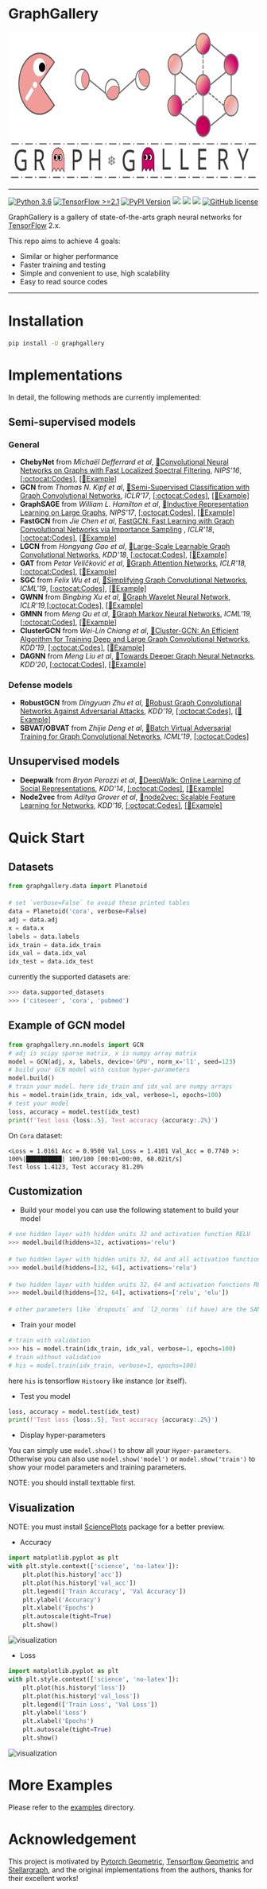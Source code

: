 # GraphGallery

[pypi-image]: https://badge.fury.io/py/graphgallery.svg
[pypi-url]: https://pypi.org/project/graphgallery/

<p align="center">
  <img width = "500" height = "300" src="https://github.com/EdisonLeeeee/GraphGallery/blob/master/imgs/graphgallery.svg" alt="logo"/>
</p>

---
[![Python 3.6](https://img.shields.io/badge/Python->=3.6-3776AB)](https://www.python.org/downloads/release/python-360/)
[![TensorFlow >=2.1](https://img.shields.io/badge/TensorFlow->=2.1-FF6F00?logo=tensorflow)](https://github.com/tensorflow/tensorflow/releases/tag/v2.1.0)
[![PyPI Version][pypi-image]][pypi-url]
![](https://img.shields.io/github/stars/EdisonLeeeee/GraphGallery)
![](https://img.shields.io/github/forks/EdisonLeeeee/GraphGallery)
![](https://img.shields.io/github/issues/EdisonLeeeee/GraphGallery)
[![GitHub license](https://img.shields.io/github/license/EdisonLeeeee/GraphGallery)](https://github.com/EdisonLeeeee/GraphGallery/blob/master/LICENSE)

GraphGallery is a gallery of state-of-the-arts graph neural networks for [TensorFlow](https://github.com/tensorflow/tensorflow) 2.x.


This repo aims to achieve 4 goals:
+ Similar or higher performance
+ Faster training and testing
+ Simple and convenient to use, high scalability
+ Easy to read source codes
---

# Installation
```bash
pip install -U graphgallery
```

# Implementations
In detail, the following methods are currently implemented:
## Semi-supervised models
### General 

+ **ChebyNet** from *Michaël Defferrard et al*, [📝Convolutional Neural Networks on Graphs with Fast Localized Spectral Filtering](https://arxiv.org/abs/1606.09375), *NIPS'16*, [[:octocat:Codes]](https://github.com/mdeff/cnn_graph), [[🌈Example]](https://github.com/EdisonLeeeee/GraphGallery/blob/master/examples/test_ChebyNet.ipynb)
+ **GCN** from *Thomas N. Kipf et al*, [📝Semi-Supervised Classification with Graph Convolutional Networks](https://arxiv.org/abs/1609.02907), *ICLR'17*, [[:octocat:Codes]](https://github.com/tkipf/gcn), [[🌈Example]](https://github.com/EdisonLeeeee/GraphGallery/blob/master/examples/test_GCN.ipynb)
+ **GraphSAGE** from *William L. Hamilton et al*, [📝Inductive Representation Learning on Large Graphs](https://arxiv.org/abs/1706.02216), *NIPS'17*, [[:octocat:Codes]](https://github.com/williamleif/GraphSAGE), [[🌈Example]](https://github.com/EdisonLeeeee/GraphGallery/blob/master/examples/test_GraphSAGE.ipynb)
+ **FastGCN** from *Jie Chen et al*, [FastGCN: Fast Learning with Graph Convolutional Networks via Importance Sampling](https://arxiv.org/abs/1801.10247) , *ICLR'18*,[[:octocat:Codes]](https://github.com/matenure/FastGCN), [[🌈Example]](https://github.com/EdisonLeeeee/GraphGallery/blob/master/examples/test_FastGCN.ipynb)
+ **LGCN** from  *Hongyang Gao et al*, [📝Large-Scale Learnable Graph Convolutional Networks](https://arxiv.org/abs/1808.03965), *KDD'18*, [[:octocat:Codes]](https://github.com/divelab/lgcn), [[🌈Example]](https://github.com/EdisonLeeeee/GraphGallery/blob/master/examples/test_LGCN.ipynb)
+ **GAT** from *Petar Veličković et al*, [📝Graph Attention Networks](https://arxiv.org/abs/1710.10903), *ICLR'18,* [[:octocat:Codes]](https://github.com/PetarV-/GAT), [[🌈Example]](https://github.com/EdisonLeeeee/GraphGallery/blob/master/examples/test_GAT.ipynb)
+ **SGC** from *Felix Wu et al*, [📝Simplifying Graph Convolutional Networks](https://arxiv.org/abs/1902.07153), *ICML'19*, [[:octocat:Codes]](https://github.com/Tiiiger/SGC), [[🌈Example]](https://github.com/EdisonLeeeee/GraphGallery/blob/master/examples/test_SGC.ipynb)
+ **GWNN** from *Bingbing Xu et al*, [📝Graph Wavelet Neural Network](https://arxiv.org/abs/1904.07785), *ICLR'19,*[[:octocat:Codes]](https://github.com/Eilene/GWNN), [[🌈Example]](https://github.com/EdisonLeeeee/GraphGallery/blob/master/examples/test_GWNN.ipynb)
+ **GMNN** from *Meng Qu et al*, [📝Graph Markov Neural Networks](https://arxiv.org/abs/1905.06214), *ICML'19,*[[:octocat:Codes]](https://github.com/DeepGraphLearning/GMNN), [[🌈Example]](https://github.com/EdisonLeeeee/GraphGallery/blob/master/examples/test_GMNN.ipynb)
+ **ClusterGCN** from *Wei-Lin Chiang et al*, [📝Cluster-GCN: An Efficient Algorithm for Training Deep and Large Graph Convolutional Networks](https://arxiv.org/abs/1905.07953), *KDD'19*, [[:octocat:Codes]](https://github.com/google-research/google-research/tree/master/cluster_gcn), [[🌈Example]](https://github.com/EdisonLeeeee/GraphGallery/blob/master/examples/test_ClusterGCN.ipynb)
+ **DAGNN** from *Meng Liu et al*, [📝Towards Deeper Graph Neural Networks](https://arxiv.org/abs/2007.09296), *KDD'20*, [[:octocat:Codes]](https://github.com/mengliu1998/DeeperGNN), [[🌈Example]](https://github.com/EdisonLeeeee/GraphGallery/blob/master/examples/test_DAGNN.ipynb)


### Defense models
+ **RobustGCN** from *Dingyuan Zhu et al*, [📝Robust Graph Convolutional Networks Against Adversarial Attacks](https://dl.acm.org/doi/10.1145/3292500.3330851), *KDD'19*, [[:octocat:Codes]](https://github.com/thumanlab/nrlweb/blob/master/static/assets/download/RGCN.zip), [[🌈Example]](https://github.com/EdisonLeeeee/GraphGallery/blob/master/examples/test_RobustGCN.ipynb)
+ **SBVAT/OBVAT** from *Zhijie Deng et al*, [📝Batch Virtual Adversarial Training for Graph Convolutional Networks](https://arxiv.org/abs/1902.09192), *ICML'19*, [[:octocat:Codes]](https://github.com/thudzj/BVAT)

## Unsupervised models
+ **Deepwalk** from *Bryan Perozzi et al*, [📝DeepWalk: Online Learning of Social Representations](https://arxiv.org/abs/1403.6652), *KDD'14*, [[:octocat:Codes]](https://github.com/phanein/deepwalk), [[🌈Example]](https://github.com/EdisonLeeeee/GraphGallery/blob/master/examples/test_Deepwalk.ipynb)
+ **Node2vec** from *Aditya Grover et al*, [📝node2vec: Scalable Feature Learning for Networks](https://arxiv.org/abs/1607.00653), *KDD'16*, [[:octocat:Codes]](https://github.com/aditya-grover/node2vec), [[🌈Example]](https://github.com/EdisonLeeeee/GraphGallery/blob/master/examples/test_Node2vec.ipynb)

# Quick Start
## Datasets
```python
from graphgallery.data import Planetoid

# set `verbose=False` to avoid these printed tables
data = Planetoid('cora', verbose=False)
adj = data.adj
x = data.x
labels = data.labels
idx_train = data.idx_train
idx_val = data.idx_val
idx_test = data.idx_test
```
currently the supported datasets are:
```python
>>> data.supported_datasets
>>> ('citeseer', 'cora', 'pubmed')
```

## Example of GCN model
```python
from graphgallery.nn.models import GCN
# adj is scipy sparse matrix, x is numpy array matrix
model = GCN(adj, x, labels, device='GPU', norm_x='l1', seed=123)
# build your GCN model with custom hyper-parameters
model.build()
# train your model. here idx_train and idx_val are numpy arrays
his = model.train(idx_train, idx_val, verbose=1, epochs=100)
# test your model
loss, accuracy = model.test(idx_test)
print(f'Test loss {loss:.5}, Test accuracy {accuracy:.2%}')
```
On `Cora` dataset:
```
<Loss = 1.0161 Acc = 0.9500 Val_Loss = 1.4101 Val_Acc = 0.7740 >: 100%|██████████| 100/100 [00:01<00:00, 68.02it/s]
Test loss 1.4123, Test accuracy 81.20%
```
## Customization
+ Build your model
you can use the following statement to build your model
```python
# one hidden layer with hidden units 32 and activation function RELU
>>> model.build(hiddens=32, activations='relu')

# two hidden layer with hidden units 32, 64 and all activation functions are RELU
>>> model.build(hiddens=[32, 64], activations='relu')

# two hidden layer with hidden units 32, 64 and activation functions RELU and ELU
>>> model.build(hiddens=[32, 64], activations=['relu', 'elu'])

# other parameters like `dropouts` and `l2_norms` (if have) are the SAME.
```
+ Train your model
```python
# train with validation
>>> his = model.train(idx_train, idx_val, verbose=1, epochs=100)
# train without validation
# his = model.train(idx_train, verbose=1, epochs=100)
```
here `his` is tensorflow `Histoory` like instance (or itself).

+ Test you model
```python
loss, accuracy = model.test(idx_test)
print(f'Test loss {loss:.5}, Test accuracy {accuracy:.2%}')
```
+ Display hyper-parameters

You can simply use `model.show()` to show all your `Hyper-parameters`.
Otherwise you can also use `model.show('model')` or `model.show('train')` to show your model parameters and training parameters.

NOTE: you should install texttable first.

## Visualization
NOTE: you must install [SciencePlots](https://github.com/garrettj403/SciencePlots) package for a better preview.
+ Accuracy
```python
import matplotlib.pyplot as plt
with plt.style.context(['science', 'no-latex']):
    plt.plot(his.history['acc'])
    plt.plot(his.history['val_acc'])
    plt.legend(['Train Accuracy', 'Val Accuracy'])
    plt.ylabel('Accuracy')
    plt.xlabel('Epochs')
    plt.autoscale(tight=True)
    plt.show()    
```
![visualization](https://github.com/EdisonLeeeee/GraphGallery/blob/master/imgs/visualization_acc.png)

+ Loss
```python
import matplotlib.pyplot as plt
with plt.style.context(['science', 'no-latex']):
    plt.plot(his.history['loss'])
    plt.plot(his.history['val_loss'])
    plt.legend(['Train Loss', 'Val Loss'])
    plt.ylabel('Loss')
    plt.xlabel('Epochs')
    plt.autoscale(tight=True)
    plt.show()    
```
![visualization](https://github.com/EdisonLeeeee/GraphGallery/blob/master/imgs/visualization_loss.png)

# More Examples
Please refer to the [examples](https://github.com/EdisonLeeeee/GraphGallery/blob/master/examples) directory.

# Acknowledgement
This project is motivated by [Pytorch Geometric](https://github.com/rusty1s/pytorch_geometric), [Tensorflow Geometric](https://github.com/CrawlScript/tf_geometric) and [Stellargraph](https://github.com/stellargraph/stellargraph), and the original implementations from the authors, thanks for their excellent works!

